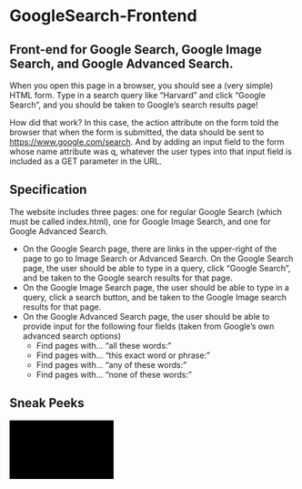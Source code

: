 # GoogleSearch-Frontend
## Front-end for Google Search, Google Image Search, and Google Advanced Search.

When you open this page in a browser, you should see a (very simple) HTML form. Type in a search query like “Harvard” and click “Google Search”, and you should be taken to Google’s search results page!

How did that work? In this case, the action attribute on the form told the browser that when the form is submitted, the data should be sent to https://www.google.com/search. And by adding an input field to the form whose name attribute was q, whatever the user types into that input field is included as a GET parameter in the URL.

## Specification

The website includes three pages: one for regular Google Search (which must be called index.html), one for Google Image Search, and one for Google Advanced Search.
- On the Google Search page, there are links in the upper-right of the page to go to Image Search or Advanced Search. On the Google Search page, the user should be able to type in a query, click “Google Search”, and be taken to the Google search results for that page. 
- On the Google Image Search page, the user should be able to type in a query, click a search button, and be taken to the Google Image search results for that page.
- On the Google Advanced Search page, the user should be able to provide input for the following four fields (taken from Google’s own advanced search options) <br/>
  * Find pages with… “all these words:” <br/>
  - Find pages with… “this exact word or phrase:” <br/>
  - Find pages with… “any of these words:” <br/>
  - Find pages with… “none of these words:” <br/>

## Sneak Peeks

![](indexpage_AdobeExpress.gif)


